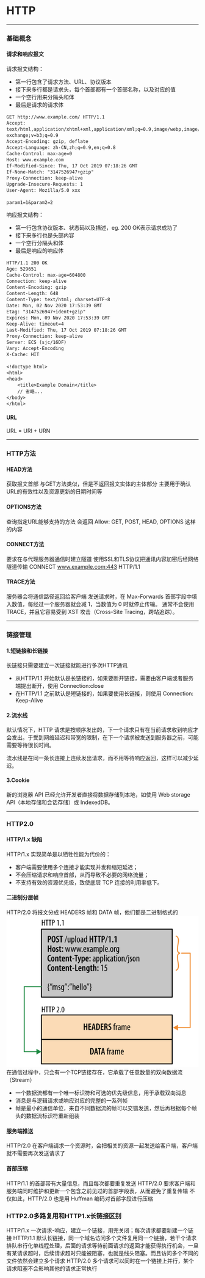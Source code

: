 # HTTP
***
### 基础概念
#### 请求和响应报文
请求报文结构：
* 第一行包含了请求方法、URL、协议版本
* 接下来多行都是请求头，每个首部都有一个首部名称，以及对应的值
* 一个空行用来分隔头和体
* 最后是请求的请求体
```
GET http://www.example.com/ HTTP/1.1
Accept: text/html,application/xhtml+xml,application/xml;q=0.9,image/webp,image/apng,*/*;q=0.8,application/signed-exchange;v=b3;q=0.9
Accept-Encoding: gzip, deflate
Accept-Language: zh-CN,zh;q=0.9,en;q=0.8
Cache-Control: max-age=0
Host: www.example.com
If-Modified-Since: Thu, 17 Oct 2019 07:18:26 GMT
If-None-Match: "3147526947+gzip"
Proxy-Connection: keep-alive
Upgrade-Insecure-Requests: 1
User-Agent: Mozilla/5.0 xxx

param1=1&param2=2
```
响应报文结构：
* 第一行包含协议版本、状态码以及描述，eg. 200 OK表示请求成功了
* 接下来多行也是头部内容
* 一个空行分隔头和体
* 最后是响应的响应体
```
HTTP/1.1 200 OK
Age: 529651
Cache-Control: max-age=604800
Connection: keep-alive
Content-Encoding: gzip
Content-Length: 648
Content-Type: text/html; charset=UTF-8
Date: Mon, 02 Nov 2020 17:53:39 GMT
Etag: "3147526947+ident+gzip"
Expires: Mon, 09 Nov 2020 17:53:39 GMT
Keep-Alive: timeout=4
Last-Modified: Thu, 17 Oct 2019 07:18:26 GMT
Proxy-Connection: keep-alive
Server: ECS (sjc/16DF)
Vary: Accept-Encoding
X-Cache: HIT

<!doctype html>
<html>
<head>
    <title>Example Domain</title>
	// 省略... 
</body>
</html>
```
#### URL
URL = URI + URN
***
### HTTP方法
#### HEAD方法
获取报文首部
与GET方法类似，但是不返回报文实体的主体部分
主要用于确认URL的有效性以及资源更新的日期时间等

#### OPTIONS方法
查询指定URL能够支持的方法
会返回 Allow: GET, POST, HEAD, OPTIONS 这样的内容

#### CONNECT方法
要求在与代理服务器通信时建立隧道
使用SSL和TLS协议把通讯内容加密后经网络隧道传输
CONNECT www.example.com:443 HTTP/1.1

#### TRACE方法
服务器会将通信路径返回给客户端
发送请求时，在 Max-Forwards 首部字段中填入数值，每经过一个服务器就会减 1，当数值为 0 时就停止传输。
通常不会使用 TRACE，并且它容易受到 XST 攻击（Cross-Site Tracing，跨站追踪）。
***

### 链接管理
#### 1.短链接和长链接
长链接只需要建立一次链接就能进行多次HTTP通讯
* 从HTTP/1.1 开始默认是长链接的，如果要断开链接，需要由客户端或者服务端提出断开，使用 Connection:close
* 在HTTP/1.1 之前默认是短链接的，如果要使用长链接，则使用 Connection: Keep-Alive
  
#### 2.流水线
默认情况下，HTTP 请求是按顺序发出的，下一个请求只有在当前请求收到响应才会发出。于受到网络延迟和带宽的限制，在下一个请求被发送到服务器之前，可能需要等待很长时间。

流水线是在同一条长连接上连续发出请求，而不用等待响应返回，这样可以减少延迟。

#### 3.Cookie
新的浏览器 API 已经允许开发者直接将数据存储到本地，如使用 Web storage API（本地存储和会话存储）或 IndexedDB。
***
### HTTP2.0
#### HTTP/1.x 缺陷
HTTP/1.x 实现简单是以牺牲性能为代价的：

* 客户端需要使用多个连接才能实现并发和缩短延迟；
* 不会压缩请求和响应首部，从而导致不必要的网络流量；
* 不支持有效的资源优先级，致使底层 TCP 连接的利用率低下。

#### 二进制分层帧
HTTP/2.0 将报文分成 HEADERS 帧和 DATA 帧，他们都是二进制格式的
![avatar](../static/二进制帧.png)
在通信过程中，只会有一个TCP链接存在，它承载了任意数量的双向数据流（Stream）
* 一个数据流都有一个唯一标识符和可选的优先级信息，用于承载双向消息
* 消息是与逻辑请求或响应对应的完整的一系列帧
* 帧是最小的通信单位，来自不同数据流的帧可以交错发送，然后再根据每个帧头的数据流标识符重新组装

#### 服务端推送
HTTP/2.0 在客户端请求一个资源时，会把相关的资源一起发送给客户端，客户端就不需要再次发送请求了

#### 首部压缩
HTTP/1.1 的首部带有大量信息，而且每次都要重复发送
HTTP/2.0 要求客户端和服务端同时维护和更新一个包含之前见过的首部字段表，从而避免了重复传输
不仅如此，HTTP/2.0 也是用 Huffman 编码对首部字段进行压缩

### HTTP2.0多路复用和HTTP1.x长链接区别
HTTP/1.x 一次请求-响应，建立一个链接，用完关闭；每次请求都要新建一个链接
HTTP/1.1 默认长链接，同一个域名访问多个文件复用同一个链接，若干个请求排队串行化单线程处理，后面的请求等待前面请求的返回才能获得执行机会，一旦有某请求超时，后续请求超时只能被阻塞，也就是线头阻塞。而且访问多个不同的文件依然会建立多个请求
HTTP/2.0 多个请求可以同时在一个链接上并行，某个请求阻塞不会影响其他的请求正常执行